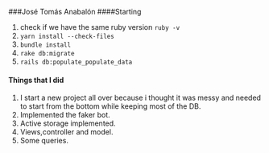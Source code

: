 ###José Tomás Anabalón
####Starting
1. check if we have the same ruby version `ruby -v`
2. `yarn install --check-files`
3. `bundle install`
4. `rake db:migrate`
5. `rails db:populate_populate_data`

#### Things that I did
1. I start a new project all over because i thought it was messy and needed to start from the bottom while keeping most of the DB.
2. Implemented the faker bot.
3. Active storage implemented.
4. Views,controller and model.
5. Some queries.
